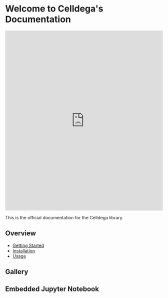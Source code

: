 # Welcome to Celldega's Documentation
<iframe width="100%" height="575" frameborder="0"
  src="https://observablehq.com/embed/@cornhundred/celldega-xenium-bone-marrow-example?cells=root"></iframe>


This is the official documentation for the Celldega library.

## Overview

- [Getting Started](getting_started.md)
- [Installation](installation.md)
- [Usage](usage.md)

## Gallery


## Embedded Jupyter Notebook